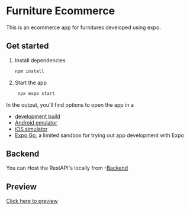 
# Furniture Ecommerce

This is an ecommerce app for furnitures developed using expo. 
## Get started

1. Install dependencies

   ```bash
   npm install
   ```

2. Start the app

   ```bash
    npx expo start
   ```

In the output, you'll find options to open the app in a

- [development build](https://docs.expo.dev/develop/development-builds/introduction/)
- [Android emulator](https://docs.expo.dev/workflow/android-studio-emulator/)
- [iOS simulator](https://docs.expo.dev/workflow/ios-simulator/)
- [Expo Go](https://expo.dev/go), a limited sandbox for trying out app development with Expo

## Backend
  You can Host the RestAPI's locally from 
  -[Backend](https://github.com/Tiwariji-07/ecommerce-backend)



## Preview
[Click here to preview](https://drive.google.com/file/d/15oqGV20FXMRNWz2Pav0ctMP-DsdMBJPc/view?usp=sharing)

